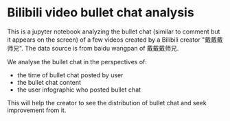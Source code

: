 ﻿# Bilibili video bullet chat analysis


This is a jupyter notebook analyzing the bullet chat (similar to comment but it appears on the screen) of a few videos created by a Bilibili creator "戴戴戴师兄".
The data source is from baidu wangpan of 戴戴戴师兄.

We analyse the bullet chat in the perspectives of:
- the time of bullet chat posted by user
- the bullet chat content
- the user infographic who posted bullet chat

This will help the creator to see the distribution of bullet chat and seek improvement from it. 
